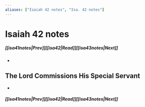 ```yaml
---
aliases: ["Isaiah 42 notes", "Isa. 42 notes"]
---
```

# Isaiah 42 notes
##### <span class=arrow-left></span>[[isa41notes|Prev]]<span class=navigation-separator></span>[[isa42|Read]]<span class=navigation-separator></span>[[isa43notes|Next]]<span class=arrow-right></span>
- 
## The Lord Commissions His Special Servant
- 
##### <span class=arrow-left></span>[[isa41notes|Prev]]<span class=navigation-separator></span>[[isa42|Read]]<span class=navigation-separator></span>[[isa43notes|Next]]<span class=arrow-right></span>